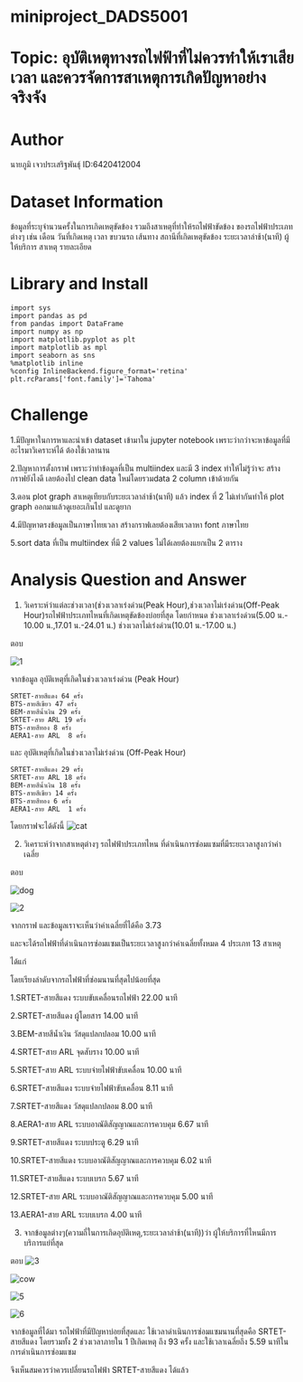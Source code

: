 # miniproject_DADS5001

# Topic: อุบัติเหตุทางรถไฟฟ้าที่ไม่ควรทำให้เราเสียเวลา และควรจัดการสาเหตุการเกิดปัญหาอย่างจริงจัง

# Author
นายภูมิ เจวประเสริฐพันธุ์ ID:6420412004 

# Dataset Information
  ข้อมูลที่ระบุจำนวนครั้งในการเกิดเหตุขัดข้อง รวมถึงสาเหตุที่ทำให้รถไฟฟ้าขัดข้อง ของรถไฟฟ้าประเภทต่างๆ เช่น เดือน วันที่เกิดเหตุ เวลา ขบวนรถ เส้นทาง สถานีที่เกิดเหตุขัดข้อง ระยะเวลาล่าช้า(นาที) ผู้ให้บริการ สาเหตุ รายละเอียด
  
# Library and Install
```
import sys
import pandas as pd
from pandas import DataFrame
import numpy as np
import matplotlib.pyplot as plt
import matplotlib as mpl
import seaborn as sns
%matplotlib inline
%config InlineBackend.figure_format='retina'
plt.rcParams['font.family']='Tahoma' 
```

  
# Challenge
  1.มีปัญหาในการหาและนำเข้า dataset เข้ามาใน jupyter notebook เพราะว่ากว่าจะหาข้อมูลที่มีอะไรมาวิเคราะห์ได้ ต้องใช้เวลานาน
  
  2.ปัญหาการตั้งกราฟ เพราะว่าทำข้อมูลที่เป็น multiindex และมี 3 index  ทำให้ไม่รู้ว่าจะ สร้างกราฟยังไงดี เลยต้องไป clean data ใหม่โดยรวมdata 2 column เข้าด้วยกัน
  
  3.ตอน plot graph สาเหตุเทียบกับระยะเวลาล่าช้า(นาที) แล้ว index ที่ 2 ไม่เท่ากันทำให้ plot graph ออกมาแล้วดูเยอะเกินไป และดูยาก
  
  4.มีปัญหาตรงข้อมูลเป็นภาษาไทยเวลา สร้างกราฟเลยต้องเสียเวลาหา font ภาษาไทย
  
  5.sort data ที่เป็น multiindex  ที่มี 2 values ไม่ได้เลยต้องแยกเป็น 2 ตาราง 


# Analysis Question and Answer

  1. วิเคราะห์ว่าแต่ละช่วงเวลา(ช่วงเวลาเร่งด่วน(Peak Hour),ช่วงเวลาไม่เร่งด่วน(Off-Peak Hour)รถไฟฟ้าประเภทไหนที่เกิดเหตุขัดข้องบ่อยที่สุด 
  โดยกำหนด
  ช่วงเวลาเร่งด่วน(5.00 น.- 10.00 น.,17.01 น.-24.01 น.)
  ช่วงเวลาไม่เร่งด่วน(10.01 น.-17.00 น.)
  
  ตอบ 
  
  ![1](ข้อมูลจำนวนการเกิดอุบัติเหตุ.png)


จากข้อมูล อุบัติเหตุที่เกิดในช่วงเวลาเร่งด่วน (Peak Hour)
```
SRTET-สายสีแดง 64 ครั้ง
BTS-สายสีเขียว 47 ครั้ง
BEM-สายสีน้ำเงิน 29 ครั้ง
SRTET-สาย ARL 19 ครั้ง
BTS-สายสีทอง 8 ครั้ง
AERA1-สาย ARL  8 ครั้ง
```

และ อุบัติเหตุที่เกิดในช่วงเวลาไม่เร่งด่วน (Off-Peak Hour)
```
SRTET-สายสีแดง 29 ครั้ง
SRTET-สาย ARL 18 ครั้ง
BEM-สายสีน้ำเงิน 18 ครั้ง
BTS-สายสีเขียว 14 ครั้ง
BTS-สายสีทอง 6 ครั้ง
AERA1-สาย ARL  1 ครั้ง
```
โดยกราฟจะได้ดังนี้
![cat](กราฟแสดงจำนวนการเกิดอุบัติเหตุเทียบช่วงเวลา.png)

  2. วิเคราะห์ว่าจากสาเหตุต่างๆ รถไฟฟ้าประเภทไหน ที่ดำเนินการซ่อมแซมที่มีระยะเวลาสูงกว่าค่าเฉลี่ย
  
  ตอบ 
  
 ![dog](กราฟแสดงค่าเฉลี่ยระยะเวลา(นาที)ของรถไฟฟ้าแต่ละประเภท.png)
 
 ![2](ข้อมูลค่าเฉลี่ยเวลาซ่อมจากสาเหตุต่างๆ.png)


  จากกราฟ และข้อมูลเราจะเห็นว่าค่าเฉลี่ยที่ได้คือ 3.73
  
  และจะได้รถไฟฟ้าที่ดำเนินการซ่อมแซมเป็นระยะเวลาสูงกว่าค่าเฉลี่ยทั้งหมด 4 ประเภท 13 สาเหตุ

ได้แก่

โดยเรียงลำดับจากรถไฟฟ้าที่ซ่อมนานที่สุดไปน้อยที่สุด
                                      
1.SRTET-สายสีแดง    ระบบขับเคลื่อนรถไฟฟ้า	          22.00 นาที

2.SRTET-สายสีแดง    ผู้โดยสาร	                    14.00 นาที

3.BEM-สายสีน้ำเงิน	  วัสดุแปลกปลอม	                10.00 นาที

4.SRTET-สาย ARL	   จุดสับราง	                    10.00 นาที

5.SRTET-สาย ARL    ระบบจ่ายไฟฟ้าขับเคลื่อน	        10.00 นาที

6.SRTET-สายสีแดง    ระบบจ่ายไฟฟ้าขับเคลื่อน	         8.11 นาที

7.SRTET-สายสีแดง    วัสดุแปลกปลอม	                8.00 นาที

8.AERA1-สาย ARL	   ระบบอาณัติสัญญาณและการควบคุม	  6.67 นาที

9.SRTET-สายสีแดง    ระบบประตู	                     6.29 นาที

10.SRTET-สายสีแดง    ระบบอาณัติสัญญาณและการควบคุม	 6.02 นาที

11.SRTET-สายสีแดง    ระบบเบรก	                    5.67 นาที

12.SRTET-สาย ARL	   ระบบอาณัติสัญญาณและการควบคุม	 5.00 นาที

13.AERA1-สาย ARL	   ระบบเบรก	                    4.00 นาที










3. จากข้อมูลต่างๆ(ความถี่ในการเกิดอุบัติเหตุ,ระยะเวลาล่าช้า(นาที))ว่า ผู้ให้บริการที่ไหนมีการบริการแย่ที่สุด

ตอบ 
![3](ข้อมูลค่าเฉลี่ยเวลาซ่อมกับจำนวนการเกิดอุบัติเหตุ.png)

![cow](กราฟแสดงจำนวนการเกิดอุบัติเหตุและค่าเฉลี่ยของระยะเวลาล่าช้า(นาที)ของรถไฟฟ้าแต่ละประเภท.png)

![5](เรียงลำดับค่าเฉลี่ยระยะเวลาล่าช้า.png)

![6](เรียงลำดับจำนวนการเกิดอุบัติเหตุ.png)

จากข้อมูลที่ได้มา รถไฟฟ้าที่มีปัญหาบ่อยที่สุดและ ใช้เวลาดำเนินการซ่อมแซมนานที่สุดคือ SRTET-สายสีแดง โดยรวมทั้ง 2 ช่วงเวลาภายใน 1 ปีเกิดเหตุ ถึง 93 ครั้ง และใช้เวลาเฉลี่ยถึง 5.59 นาทีในการดำเนินการซ่อมแซม

จึงเห็นสมควรว่าควรเปลี่ยนรถไฟฟ้า SRTET-สายสีแดง ได้แล้ว
